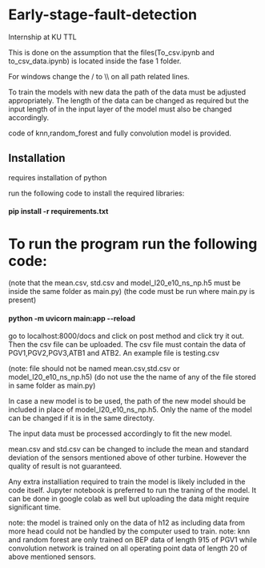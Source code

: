 # Early-stage-fault-detection
Internship at KU TTL

This is done on the assumption that the files(To_csv.ipynb and to_csv_data.ipynb) is located inside the fase 1 folder.

For windows change the / to \\\ on all path related lines.

To train the models with new data the path of the data must be adjusted appropriately.
The length of the data can be changed as required but the input length of in the input layer of the model must also be changed accordingly.

code of knn,random_forest and fully convolution model is provided.


## Installation
requires installation of python

run the following code to install the required libraries:

#### pip install -r requirements.txt

# To run the program run the following code:
(note that the mean.csv, std.csv and model_l20_e10_ns_np.h5 must be inside the same folder as main.py)
(the code must be run where main.py is present)

#### python -m uvicorn main:app --reload

go to localhost:8000/docs and click on post method and click try it out. Then the csv file can be uploaded.
The csv file must contain the data of PGV1,PGV2,PGV3,ATB1 and ATB2. An example file is testing.csv

(note: file should not be named mean.csv,std.csv or model_l20_e10_ns_np.h5)
(do not use the the name of any of the file stored in same folder as main.py)

In case a new model is to be used, the path of the new model should be included in place of model_l20_e10_ns_np.h5.
Only the name of the model can be changed if it is in the same directoty.

The input data must be processed accordingly to fit the new model.

mean.csv and std.csv can be changed to include the mean and standard deviation of the sensors mentioned above of other turbine. However the quality of result is not guaranteed.

Any extra installiation required to train the model is likely included in the code itself. Jupyter notebook is preferred to run the traning of the model. 
It can be done in google colab as well but uploading the data might require significant time.

note: the model is trained only on the data of h12 as including data from more head could not be handled by the computer used to train.
note: knn and random forest are only trained on BEP data of length 915 of PGV1 while convolution network is trained on all operating point data of length 20 of above mentioned sensors.
